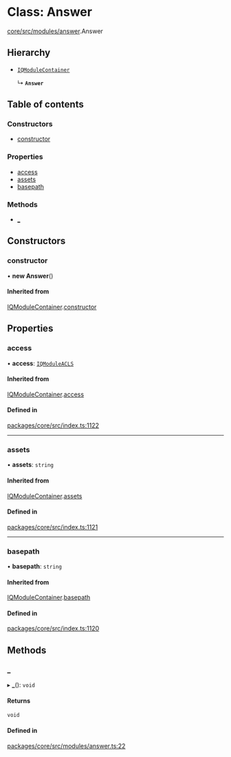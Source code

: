 # Class: Answer

[core/src/modules/answer](../modules/core_src_modules_answer.md).Answer

## Hierarchy

- [`IQModuleContainer`](Core.IQModuleContainer.md)

  ↳ **`Answer`**

## Table of contents

### Constructors

- [constructor](core_src_modules_answer.Answer.md#constructor)

### Properties

- [access](core_src_modules_answer.Answer.md#access)
- [assets](core_src_modules_answer.Answer.md#assets)
- [basepath](core_src_modules_answer.Answer.md#basepath)

### Methods

- [\_](core_src_modules_answer.Answer.md#_)

## Constructors

### constructor

• **new Answer**()

#### Inherited from

[IQModuleContainer](Core.IQModuleContainer.md).[constructor](Core.IQModuleContainer.md#constructor)

## Properties

### access

• **access**: [`IQModuleACLS`](../enums/Core.IQModuleACLS.md)

#### Inherited from

[IQModuleContainer](Core.IQModuleContainer.md).[access](Core.IQModuleContainer.md#access)

#### Defined in

[packages/core/src/index.ts:1122](https://github.com/iniquitybbs/iniquity/blob/ab60d91/packages/core/src/index.ts#L1122)

___

### assets

• **assets**: `string`

#### Inherited from

[IQModuleContainer](Core.IQModuleContainer.md).[assets](Core.IQModuleContainer.md#assets)

#### Defined in

[packages/core/src/index.ts:1121](https://github.com/iniquitybbs/iniquity/blob/ab60d91/packages/core/src/index.ts#L1121)

___

### basepath

• **basepath**: `string`

#### Inherited from

[IQModuleContainer](Core.IQModuleContainer.md).[basepath](Core.IQModuleContainer.md#basepath)

#### Defined in

[packages/core/src/index.ts:1120](https://github.com/iniquitybbs/iniquity/blob/ab60d91/packages/core/src/index.ts#L1120)

## Methods

### \_

▸ **_**(): `void`

#### Returns

`void`

#### Defined in

[packages/core/src/modules/answer.ts:22](https://github.com/iniquitybbs/iniquity/blob/ab60d91/packages/core/src/modules/answer.ts#L22)

